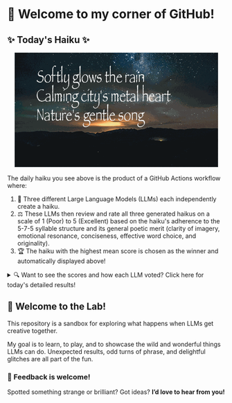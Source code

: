 # 👋 Welcome to my corner of GitHub!

## ✨ Today's Haiku ✨

<p align="center">
  <img src="assets/haiku.gif" alt="Hive Mind - AI Collaboration Concept"/>
</p>

The daily haiku you see above is the product of a GitHub Actions workflow where:

1.  🐝 Three different Large Language Models (LLMs) each independently create a haiku.
2.  ⚖️ These LLMs then review and rate all three generated haikus on a scale of 1 (Poor) to 5 (Excellent) based on the haiku's adherence to the 5-7-5 syllable structure and its general poetic merit (clarity of imagery, emotional resonance, conciseness, effective word choice, and originality).
3.  🏆 The haiku with the highest mean score is chosen as the winner and automatically displayed above!

<details>
<summary>🔍 Want to see the scores and how each LLM voted? Click here for today's detailed results!</summary>

<div id="stats_marker"></div>

| Haiku | Generated By | Rated by `Llama 4 Scout` | Rated by `Llama 3.3` | Rated by `Gemma 2:9B` | Mean Score | Std Dev | Status |
| :---------------------------------------------- | :----------- | :----------------- | :---------------- | :----------------- | :--------- | :--------- | :-------- |
*Softly glows the rain<br>Calming city's metal heart<br>Nature's gentle song* | Llama 4 Scout | 4 / 5 | 4 / 5 | 4 / 5| 4.0 | 0.0 | 🏆 Winner |
*Softly blooms the vine <br>Tendrils curling, leaves unfurl <br>Garden's hidden heart <br><br>Morning's subtle spice <br>Aroma wafting, senses keen <br>Coffee's warm delight <br><br>Evening's soft cascade <br>Waterfall's melodic voice <br>Serenity's shade* | Llama 3.3 | 3 / 5 | 2 / 5 | 4 / 5| 3.0 | 1.0 |  |
*Sunrise paints the sky<br><br>Golden hues on distant hills<br><br>Daybreak's silent song <br><br>* | Gemma 2:9B | 4 / 5 | 3 / 5 | 3 / 5| 3.33 | 0.5774 |  |
</details>


## 🧪 Welcome to the Lab!

This repository is a sandbox for exploring what happens when LLMs get creative together. 

My  goal is to learn, to play, and to showcase the wild and wonderful things LLMs can do. Unexpected results, odd turns of phrase, and delightful glitches are all part of the fun.

### 💬 Feedback is welcome!

Spotted something strange or brilliant? Got ideas? **I’d love to hear from you!**